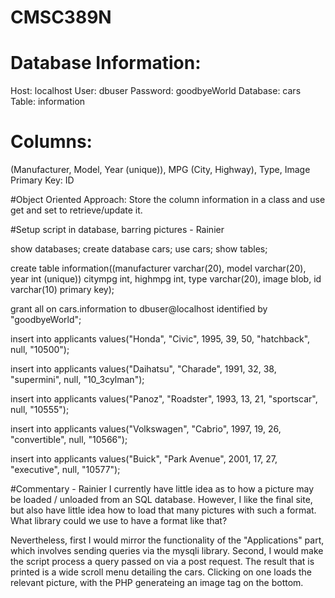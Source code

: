 # CMSC389N

# Database Information:
 Host: localhost
 User: dbuser
 Password: goodbyeWorld
 Database: cars
 Table: information
 
# Columns:

(Manufacturer, Model, Year (unique)), MPG (City, Highway), Type, Image
Primary Key: ID

#Object Oriented Approach:
Store the column information in a class and use get and set to retrieve/update it.

#Setup script in database, barring pictures - Rainier

show databases;
create database cars;
use cars;
show tables;

create table information((manufacturer varchar(20), model varchar(20), year int (unique))
	citympg int, highmpg int, type varchar(20), image blob, id varchar(10) primary key);

grant all on cars.information to dbuser@localhost identified by "goodbyeWorld";

insert into applicants values("Honda", "Civic", 1995, 39,
	50, "hatchback", null, "10500");

insert into applicants values("Daihatsu", "Charade", 1991, 32,
	38, "supermini", null, "10_3cylman");

insert into applicants values("Panoz", "Roadster", 1993, 13,
	21, "sportscar", null, "10555");

insert into applicants values("Volkswagen", "Cabrio", 1997, 19,
	26, "convertible", null, "10566");

insert into applicants values("Buick", "Park Avenue", 2001, 17,
	27, "executive", null, "10577");

#Commentary - Rainier
I currently have little idea as to how a picture may be loaded / unloaded from an SQL database.
However, I like the final site, but also have little idea how to load that many pictures with such a format.
What library could we use to have a format like that?

Nevertheless, first I would mirror the functionality of the "Applications" part, which involves sending queries via the mysqli library. Second, I would make the script process a query passed on via a post request. The result that is printed is a wide scroll menu detailing the cars. Clicking on one loads the relevant picture, with the PHP generateing an image tag on the bottom.
